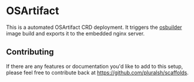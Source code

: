 # OSArtifact

This is a automated OSArtifact CRD deployment. It triggers the [osbuilder](https://github.com/pluralsh/osbuilder) image build and exports it to the embedded nginx server.

## Contributing

If there are any features or documentation you'd like to add to this setup, please feel free to contribute back at https://github.com/pluralsh/scaffolds.
